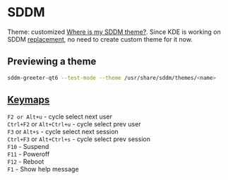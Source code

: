 # SDDM

Theme: customized [Where is my SDDM theme?](https://github.com/stepanzubkov/where-is-my-sddm-theme). Since KDE is working on SDDM [replacement](https://blog.davidedmundson.co.uk/blog/a-roadmap-for-a-modern-plasma-login-manager/), no need to create custom theme for it now.

## Previewing a theme

```sh
sddm-greeter-qt6 --test-mode --theme /usr/share/sddm/themes/<name>
```

## [Keymaps](https://github.com/stepanzubkov/where-is-my-sddm-theme?tab=readme-ov-file#keymaps)

`F2 or Alt+u` - cycle select next user  
`Ctrl+F2` or `Alt+Ctrl+u` - cycle select prev user  
`F3` or `Alt+s` - cycle select next session  
`Ctrl+F3` or `Alt+Ctrl+s` - cycle select prev session  
`F10` - Suspend  
`F11` - Poweroff  
`F12` - Reboot  
`F1` - Show help message
